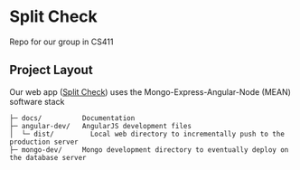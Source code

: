 # Split Check
Repo for our group in CS411

## Project Layout
Our web app ([Split Check](https://splitcheck.github.io/)) uses the Mongo-Express-Angular-Node (MEAN) software stack

```shell
├─ docs/          Documentation
├─ angular-dev/   AngularJS development files
│  └─ dist/         Local web directory to incrementally push to the production server
├─ mongo-dev/     Mongo development directory to eventually deploy on the database server
```
